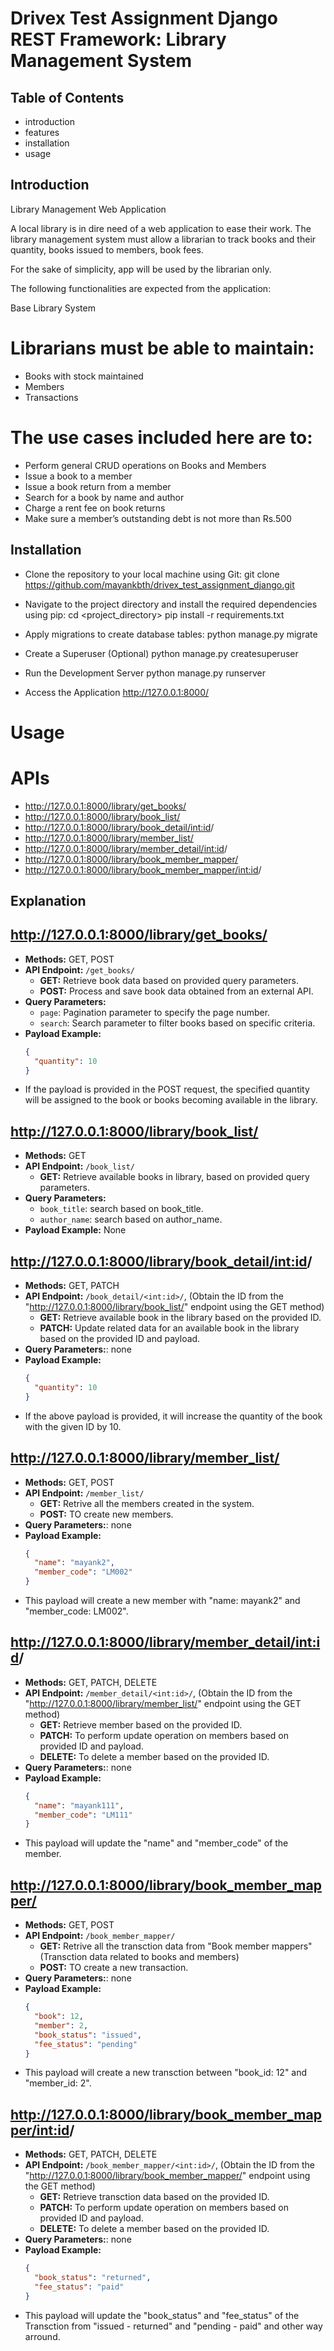 # Drivex Test Assignment Django REST Framework: Library Management System

## Table of Contents

- introduction
- features
- installation
- usage

## Introduction

Library Management Web Application

A local library is in dire need of a web application to ease their work. The library management system must allow a librarian to track books and their quantity, books issued to members, book fees.

For the sake of simplicity, app will be used by the librarian only.

The following functionalities are expected from the application:

Base Library System

# Librarians must be able to maintain:
-	Books with stock maintained
-	Members
-	Transactions

# The use cases included here are to:
-	Perform general CRUD operations on Books and Members
-	Issue a book to a member
-	Issue a book return from a member
-	Search for a book by name and author
-	Charge a rent fee on book returns
-	Make sure a member’s outstanding debt is not more than Rs.500

## Installation
- Clone the repository to your local machine using Git:
    git clone https://github.com/mayankbth/drivex_test_assignment_django.git

- Navigate to the project directory and install the required dependencies using pip:
    cd <project_directory>
    pip install -r requirements.txt

- Apply migrations to create database tables:
    python manage.py migrate

- Create a Superuser (Optional)
    python manage.py createsuperuser

- Run the Development Server
    python manage.py runserver

- Access the Application
    http://127.0.0.1:8000/


# Usage
# APIs 
- http://127.0.0.1:8000/library/get_books/
- http://127.0.0.1:8000/library/book_list/
- http://127.0.0.1:8000/library/book_detail/<int:id>/
- http://127.0.0.1:8000/library/member_list/
- http://127.0.0.1:8000/library/member_detail/<int:id>/
- http://127.0.0.1:8000/library/book_member_mapper/
- http://127.0.0.1:8000/library/book_member_mapper/<int:id>/

## Explanation

## http://127.0.0.1:8000/library/get_books/
- **Methods:** GET, POST
- **API Endpoint:** `/get_books/`
  - **GET:** Retrieve book data based on provided query parameters.
  - **POST:** Process and save book data obtained from an external API.
- **Query Parameters:** 
  - `page`: Pagination parameter to specify the page number.
  - `search`: Search parameter to filter books based on specific criteria.
- **Payload Example:**
  ```json
  {
    "quantity": 10
  }
- If the payload is provided in the POST request, the specified quantity will be assigned to the book or books becoming available in the library.

## http://127.0.0.1:8000/library/book_list/
- **Methods:** GET
- **API Endpoint:** `/book_list/`
    - **GET:** Retrieve available books in library, based on provided query parameters.
- **Query Parameters:** 
  - `book_title`: search based on book_title.
  - `author_name`: search based on author_name.
- **Payload Example:** None

## http://127.0.0.1:8000/library/book_detail/<int:id>/
- **Methods:** GET, PATCH
- **API Endpoint:** `/book_detail/<int:id>/`, (Obtain the ID from the "http://127.0.0.1:8000/library/book_list/" endpoint using the GET method)
    - **GET:** Retrieve available book in the library based on the provided ID.
    - **PATCH:** Update related data for an available book in the library based on the provided ID and payload.
- **Query Parameters:**: none
- **Payload Example:**
  ```json
  {
    "quantity": 10
  }
- If the above payload is provided, it will increase the quantity of the book with the given ID by 10.

## http://127.0.0.1:8000/library/member_list/
- **Methods:** GET, POST
- **API Endpoint:** `/member_list/`
    - **GET:** Retrive all the members created in the system.
    - **POST:** TO create new members.
- **Query Parameters:**: none
- **Payload Example:**
  ```json
  {
    "name": "mayank2",
    "member_code": "LM002"
  }
- This payload will create a new member with "name: mayank2" and "member_code: LM002".

## http://127.0.0.1:8000/library/member_detail/<int:id>/
- **Methods:** GET, PATCH, DELETE
- **API Endpoint:** `/member_detail/<int:id>/`, (Obtain the ID from the "http://127.0.0.1:8000/library/member_list/" endpoint using the GET method)
    - **GET:** Retrieve member based on the provided ID.
    - **PATCH:** To perform update operation on members based on provided ID and payload.
    - **DELETE:** To delete a member based on the provided ID.
- **Query Parameters:**: none
- **Payload Example:**
  ```json
  {
    "name": "mayank111",
    "member_code": "LM111"
  }
- This payload will update the "name" and "member_code" of the member.

## http://127.0.0.1:8000/library/book_member_mapper/
- **Methods:** GET, POST
- **API Endpoint:** `/book_member_mapper/`
    - **GET:** Retrive all the transction data from "Book member mappers" (Transction data related to books and members)
    - **POST:** TO create a new transaction.
- **Query Parameters:**: none
- **Payload Example:**
  ```json
  {
    "book": 12,
    "member": 2,
    "book_status": "issued",
    "fee_status": "pending"
  }
- This payload will create a new transction between "book_id: 12" and "member_id: 2".

## http://127.0.0.1:8000/library/book_member_mapper/<int:id>/
- **Methods:** GET, PATCH, DELETE
- **API Endpoint:** `/book_member_mapper/<int:id>/`, (Obtain the ID from the "http://127.0.0.1:8000/library/book_member_mapper/" endpoint using the GET method)
    - **GET:** Retrieve transction data based on the provided ID.
    - **PATCH:** To perform update operation on members based on provided ID and payload.
    - **DELETE:** To delete a member based on the provided ID.
- **Query Parameters:**: none
- **Payload Example:**
  ```json
  {
    "book_status": "returned",
    "fee_status": "paid"
  }
- This payload will update the "book_status" and "fee_status" of the Transction from "issued - returned" and "pending - paid" and other way arround.